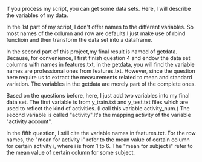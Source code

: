 If you process my script, you can get some data sets. Here, I will describe the variables of my data.

In the 1st part of my script, I don't offer names to the different variables. So most names of the column and row are defaults.I just make use of 
rbind functioin and then transform the data set into a dataframe.

In the second part of this project,my final result is named of getdata. Because, for convenience, I first finish question 4 and endow the data set
columns with names in features.txt, in the getdata, you will find the variable names are professional ones from features.txt. However, since the question here require us to extract the measurements related to mean and standard variation. The variables in the getdata are merely part of the complete ones. 

Based on the questions before, here, I just add two variables into my final data set. The first variable is from y_train.txt and y_test.txt files
which are used to reflect the kind of activities. (I call this variable activity_num.) The second variable is called "activity".It's the mapping
activity of the variable "activity account".

In the fifth question, I still cite the variable names in features.txt. For the row names, the "mean for activity i" refer to the mean value of  certain column for certain activity i, where i is from 1 to 6. The "mean for subject i" refer to the mean value of certain column for some subject.